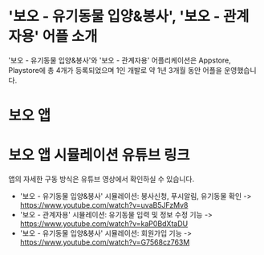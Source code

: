# '보오 - 유기동물 입양&봉사', '보오 - 관계자용' 어플 소개
'보오 - 유기동물 입양&amp;봉사'와 '보오 - 관계자용' 어플리케이션은 Appstore, Playstore에 총 4개가 등록되었으며 1인 개발로 약 1년 3개월 동안 어플을 운영했습니다.

# 보오 앱 


# 보오 앱 시뮬레이션 유튜브 링크
앱의 자세한 구동 방식은 유튜브 영상에서 확인하실 수 있습니다.    
* '보오 - 유기동물 입양&봉사' 시뮬레이션: 봉사신청, 푸시알림, 유기동물 확인 -> https://www.youtube.com/watch?v=uvaB5JFzMv8      
* '보오 - 관계자용' 시뮬레이션: 유기동물 입력 및 정보 수정 기능 -> https://www.youtube.com/watch?v=kaP0BdXtaDU
* '보오 - 유기동물 입양&봉사' 시뮬레이션: 회원가입 기능 -> https://www.youtube.com/watch?v=G7568cz763M

